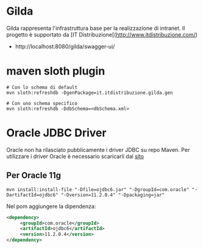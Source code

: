 

# Gilda

Gilda rappresenta l'infrastruttura base per la realizzazione di intranet. Il progetto è supportato da [IT Distribuzione[(http://www.itdistribuzione.com/)

- http://localhost:8080/gilda/swagger-ui/

# maven sloth plugin

```shell
# Con lo schema di default 
mvn sloth:refreshdb -DgenPackage=it.itdistribuzione.gilda.gen

# Con uno schema specifico
mvn sloth:refreshdb -DdbSchema=<dbSchema.xml>
```


# Oracle JDBC Driver
Oracle non ha rilasciato pubblicamente i driver JDBC su repo Maven. Per utilizzare i driver Oracle è necessario scaricarli dal [sito](https://www.oracle.com/database/technologies/jdbcdriver-ucp-downloads.html)

## Per Oracle 11g

```shell
mvn install:install-file "-Dfile=ojdbc6.jar" "-DgroupId=com.oracle" "-DartifactId=ojdbc6" "-Dversion=11.2.0.4" "-Dpackaging=jar"
```

Nel pom aggiungere la dipendenza:

```xml
<dependency>
     <groupId>com.oracle</groupId>
     <artifactId>ojdbc6</artifactId>
     <version>11.2.0.4</version>
</dependency>
```
